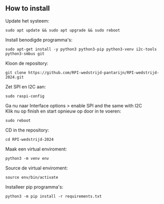 ## How to install

Update het systeem:

```shell
sudo apt update && sudo apt upgrade && sudo reboot
```

Install benodigde programma's:

```shell
sudo apt-get install -y python3 python3-pip python3-venv i2c-tools python3-smbus git
```

Kloon de repository:

```shell
git clone https://github.com/RPI-wedstrijd-pantarijn/RPI-wedstrijd-2024.git
```

Zet SPI en I2C aan:

```shell
sudo raspi-config
```

Ga nu naar Interface options > enable SPI and the same with I2C<br>
Klik nu op finish en start opnieuw op door in te voeren:

```shell
sudo reboot
```

CD in the repository:

```shell
cd RPI-wedstrijd-2024
```

Maak een virtual enviroment:

```shell
python3 -m venv env
```

Source de virtual enviroment:

```shell
source env/bin/activate
```

Installeer pip programma's:

```shell
python3 -m pip install -r requirements.txt
```
